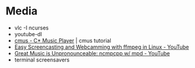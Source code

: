 # Media
- vlc -I ncurses
- youtube-dl
- [cmus - C* Music Player](https://cmus.github.io/) | cmus tutorial
- [Easy Screencasting and Webcamming with ffmpeg in Linux - YouTube](https://www.youtube.com/watch?v=386Z2yeQ5fo)
- [Great Music is Unpronounceable: ncmpcpp w/ mpd - YouTube](https://www.youtube.com/watch?v=sZIEdI9TS2U&t=412s)
- terminal screensavers

